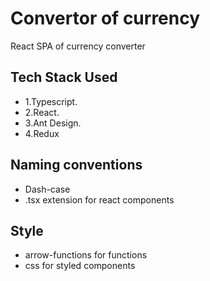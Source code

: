 # Convertor of currency
React SPA of currency converter

## Tech Stack Used
- 1.Typescript.
- 2.React.
- 3.Ant Design.
- 4.Redux

## Naming conventions
- Dash-case
- .tsx extension for react components

## Style
- arrow-functions for functions
- css for styled components